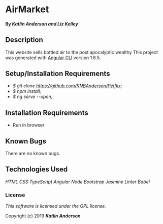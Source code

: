 # AirMarket

#### By _**Katlin Anderson and Liz Kelley**_

## Description
This website sells bottled air to the post apocalyptic wealthy
This project was generated with [Angular CLI](https://github.com/angular/angular-cli) version 1.6.5.

## Setup/Installation Requirements

* _$ git clone https://github.com/KNBAnderson/Petflix;_
* _$ npm install;_
* _$ ng serve --open;_

## Installation Requirements
* Run in browser

## Known Bugs
There are no known bugs.

## Technologies Used

_HTML_
_CSS_
_TypeScript_
_Angular_
_Node_
_Bootstrap_
_Jasmine_
_Linter_
_Babel_

### License

*This software is licensed under the GPL license.*

Copyright (c) 2019 **_Katlin Anderson_**